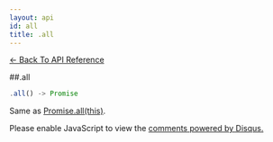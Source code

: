 ```yaml
---
layout: api
id: all
title: .all
---
```



[← Back To API Reference](/docs/api-reference.html)
<div class="api-code-section"><markdown>
##.all

```js
.all() -> Promise
```

Same as [Promise.all(this)](.).
</markdown></div>

<div id="disqus_thread"></div>
<script type="text/javascript">
    var disqus_title = ".all";
    var disqus_shortname = "bluebirdjs";
    var disqus_identifier = "disqus-id-all";
    
    (function() {
        var dsq = document.createElement("script"); dsq.type = "text/javascript"; dsq.async = true;
        dsq.src = "//" + disqus_shortname + ".disqus.com/embed.js";
        (document.getElementsByTagName("head")[0] || document.getElementsByTagName("body")[0]).appendChild(dsq);
    })();
</script>
<noscript>Please enable JavaScript to view the <a href="https://disqus.com/?ref_noscript" rel="nofollow">comments powered by Disqus.</a></noscript>